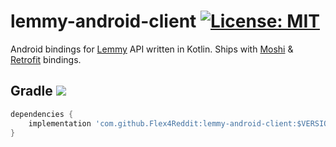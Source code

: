 # lemmy-android-client  [![License: MIT](https://img.shields.io/badge/License-MIT-blue.svg)](https://opensource.org/licenses/MIT)

Android bindings for [Lemmy](https://github.com/LemmyNet/lemmy) API written in Kotlin. Ships with [Moshi](https://github.com/square/moshi) & [Retrofit](https://github.com/square/retrofit) bindings.

## Gradle [![](https://jitpack.io/v/Flex4Reddit/lemmy-android-client.svg)](https://jitpack.io/#Flex4Reddit/lemmy-android-client)

```gradle
dependencies {
    implementation 'com.github.Flex4Reddit:lemmy-android-client:$VERSION'
}
```

